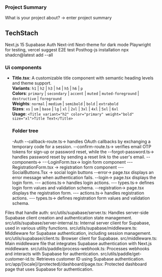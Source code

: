 ### Project Summary 
What is your project about?
-> enter project summary

## TechStach
Next.js 15
Supabase Auth
Next-intl
Next-theme for dark mode 
Playwright for testing, vercel suggest  E2E test
Posthog-js installation 
npx shadcn@latest add --all
###

### Ui components
- **Title.tsx**: A customizable title component with semantic heading levels and theme support.  
  **Variants**: `h1` | `h2` | `h3` | `h4` | `h5` | `h6` | `p`  
  **Colors**: `primary` | `secondary` | `accent` | `muted` | `muted-foreground` | `destructive` | `foreground`  
  **Weights**: `normal` | `medium` | `semibold` | `bold` | `extrabold`  
  **Sizes**: `xs` | `sm` | `base` | `lg` | `xl` | `2xl` | `3xl` | `4xl` | `5xl` | `6xl`  
  **Usage**: `<Title variant="h2" color="primary" weight="bold" size="xl">Title Text</Title>`

  ### Folder tree
  -Auth
  --callback-route.ts-> handles OAuth callbacks by exchanging a temporary code for a session.
  --confirm-route.ts-> verifies email OTP tokens for sign-up or password reset, while the
  --forgot-password.ts-> handles password reset by sending a reset link to the user's email.
  --components->
  ---LoginForm.tsx-> login form component
  ---RegistrationForm.tsx -> registration form component
  ---SocialButtons.Tsx -> social login buttons
  --error-> page.tsx displays an error message when authentication fails.
  --login-> page.tsx displays the login form.
  --- actions.ts-> handles login actions. 
  --- types.ts-> defines login form values and validation schema.
  --registration-> page.tsx displays the registration form.
  --- actions.ts-> handles registration actions. 
  --- types.ts-> defines registration form values and validation schema.

Files that handle auth: 
src/utils/supabase/server.ts: Handles server-side Supabase client creation and authentication state management.
src/utils/supabase/server-internal.ts: Internal server client for Supabase, used in various utility functions.
src/utils/supabase/middleware.ts: Middleware for Supabase authentication, including session management.
src/utils/supabase/client.ts: Browser client for Supabase.
src/middleware.ts: Main middleware file that integrates Supabase authentication with Next.js middleware.
src/utils/paddle/process-webhook.ts: Processes webhooks and interacts with Supabase for authentication.
src/utils/paddle/get-customer-id.ts: Retrieves customer ID using Supabase authentication.
src/app/[locale]/(protected)/dashboard/page.tsx: Protected dashboard page that uses Supabase for authentication.